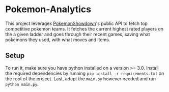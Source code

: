 # Pokemon-Analytics

This project leverages [PokemonShowdown](https://pokemonshowdown.com/)'s public API to fetch top competitive pokemon teams.
It fetches the current highest rated players on the a given ladder and goes through their recent games, saving what pokemons they used, with what moves and items.


## Setup

To run it, make sure you have python installed on a version >= 3.0. Install the required dependencies by running `pip install -r requirements.txt` on the root of the project. Last, adapt the `main.py` however needed and run `python main.py`.
